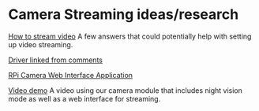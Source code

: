 # Camera Streaming ideas/research

[How to stream video](https://raspberrypi.stackexchange.com/questions/23182/how-to-stream-video-from-raspberry-pi-camera-and-watch-it-live/29614)
A few answers that could potentially help with setting up video streaming.

[Driver linked from comments](https://www.ics.com/blog/raspberry-pi-camera-module#.VJFhbyvF-b8)

[RPi Camera Web Interface Application](https://elinux.org/RPi-Cam-Web-Interface)

[Video demo](https://www.youtube.com/watch?v=KPjCLFWrRZo)
A video using our camera module that includes night vision mode as well as a web interface for streaming.
